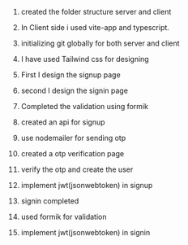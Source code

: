 


1. created the folder structure server and client
2. In Client side i used vite-app and typescript. 
3. initializing git globally for both server and client
4. I have used Tailwind css for designing
5. First I design the signup page 
6. second I design the signin page 

7. Completed the validation using formik
8. created an api for signup 
9. use nodemailer for sending otp 
10. created a otp verification page 
11. verify the otp and create the user 
12. implement jwt(jsonwebtoken) in signup 

13. signin completed 
14. used formik for validation 
15. implement jwt(jsonwebtoken) in signin
 



